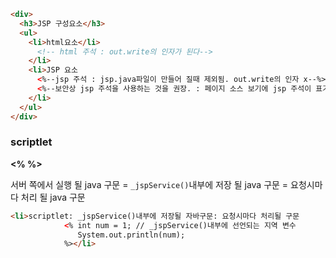 ```html
<div>
  <h3>JSP 구성요소</h3>
  <ul>
    <li>html요소</li>
      <!-- html 주석 : out.write의 인자가 된다-->
    </li>
    <li>JSP 요소
      <%--jsp 주석 : jsp.java파일이 만들어 질때 제외됨. out.write의 인자 x--%>
      <%--보안상 jsp 주석을 사용하는 것을 권장. : 페이지 소스 보기에 jsp 주석이 표기되지 않음--%>
    </li>
  </ul>
</div>
```

### scriptlet
**<% %>**

서버 쪽에서 실행 될 java 구문
= `_jspService()`내부에 저장 될 java 구문
= 요청시마다 처리 될 java 구문

```html
<li>scriptlet: _jspService()내부에 저장될 자바구문: 요청시마다 처리될 구문
            <% int num = 1;	// _jspService()내부에 선언되는 지역 변수
               System.out.println(num);
            %></li>
```
<!--stackedit_data:
eyJoaXN0b3J5IjpbNDg4ODk0NTQ2LDE4MDAxOTMzODZdfQ==
-->